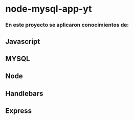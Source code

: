 # node-mysql-app-yt

### En este proyecto se aplicaron conocimientos de: 
## Javascript 
## MYSQL 
## Node
## Handlebars
## Express
